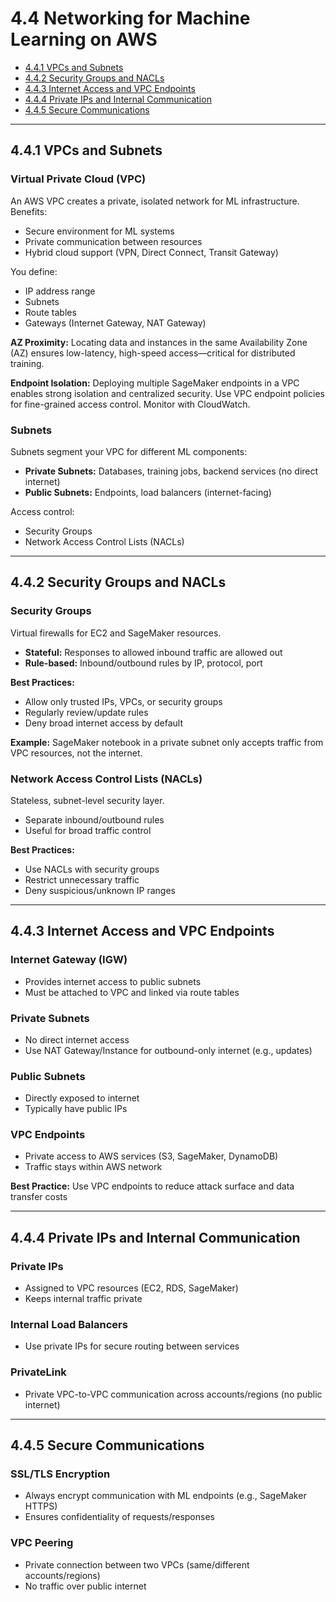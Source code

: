 
# 4.4 Networking for Machine Learning on AWS

- [4.4.1 VPCs and Subnets](#441-vpcs-and-subnets)
- [4.4.2 Security Groups and NACLs](#442-security-groups-and-nacls)
- [4.4.3 Internet Access and VPC Endpoints](#443-internet-access-and-vpc-endpoints)
- [4.4.4 Private IPs and Internal Communication](#444-private-ips-and-internal-communication)
- [4.4.5 Secure Communications](#445-secure-communications)

---

## 4.4.1 VPCs and Subnets

### Virtual Private Cloud (VPC)
An AWS VPC creates a private, isolated network for ML infrastructure. Benefits:
- Secure environment for ML systems
- Private communication between resources
- Hybrid cloud support (VPN, Direct Connect, Transit Gateway)

You define:
- IP address range
- Subnets
- Route tables
- Gateways (Internet Gateway, NAT Gateway)

**AZ Proximity:** Locating data and instances in the same Availability Zone (AZ) ensures low-latency, high-speed access—critical for distributed training.

**Endpoint Isolation:** Deploying multiple SageMaker endpoints in a VPC enables strong isolation and centralized security. Use VPC endpoint policies for fine-grained access control. Monitor with CloudWatch.

### Subnets
Subnets segment your VPC for different ML components:
- **Private Subnets:** Databases, training jobs, backend services (no direct internet)
- **Public Subnets:** Endpoints, load balancers (internet-facing)

Access control:
- Security Groups
- Network Access Control Lists (NACLs)

---

## 4.4.2 Security Groups and NACLs

### Security Groups
Virtual firewalls for EC2 and SageMaker resources.
- **Stateful:** Responses to allowed inbound traffic are allowed out
- **Rule-based:** Inbound/outbound rules by IP, protocol, port

**Best Practices:**
- Allow only trusted IPs, VPCs, or security groups
- Regularly review/update rules
- Deny broad internet access by default

**Example:** SageMaker notebook in a private subnet only accepts traffic from VPC resources, not the internet.

### Network Access Control Lists (NACLs)
Stateless, subnet-level security layer.
- Separate inbound/outbound rules
- Useful for broad traffic control

**Best Practices:**
- Use NACLs with security groups
- Restrict unnecessary traffic
- Deny suspicious/unknown IP ranges

---

## 4.4.3 Internet Access and VPC Endpoints

### Internet Gateway (IGW)
- Provides internet access to public subnets
- Must be attached to VPC and linked via route tables

### Private Subnets
- No direct internet access
- Use NAT Gateway/Instance for outbound-only internet (e.g., updates)

### Public Subnets
- Directly exposed to internet
- Typically have public IPs

### VPC Endpoints
- Private access to AWS services (S3, SageMaker, DynamoDB)
- Traffic stays within AWS network

**Best Practice:** Use VPC endpoints to reduce attack surface and data transfer costs

---

## 4.4.4 Private IPs and Internal Communication

### Private IPs
- Assigned to VPC resources (EC2, RDS, SageMaker)
- Keeps internal traffic private

### Internal Load Balancers
- Use private IPs for secure routing between services

### PrivateLink
- Private VPC-to-VPC communication across accounts/regions (no public internet)

---

## 4.4.5 Secure Communications

### SSL/TLS Encryption
- Always encrypt communication with ML endpoints (e.g., SageMaker HTTPS)
- Ensures confidentiality of requests/responses

### VPC Peering
- Private connection between two VPCs (same/different accounts/regions)
- No traffic over public internet